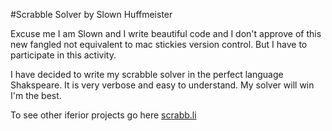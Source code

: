 #Scrabble Solver
by Slown Huffmeister 

Excuse me I am Slown and I write beautiful code and I don't approve of this new fangled not equivalent to mac stickies version control. But I have to participate in this activity.

I have decided to write my scrabble solver in the perfect language Shakspeare. It is very verbose and easy to understand. My solver will win I'm the best.

To see other iferior projects go here [scrabb.li](http://scrabb.li)